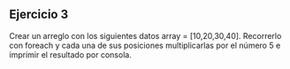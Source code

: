 ## Ejercicio 3

Crear un arreglo con los siguientes datos array = [10,20,30,40]. Recorrerlo con foreach y cada una de sus posiciones 
multiplicarlas por el número 5 e imprimir el resultado por consola.
